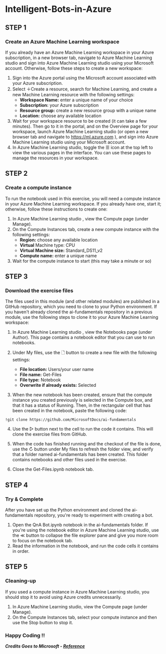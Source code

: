 # Intelligent-Bots-in-Azure

## STEP 1
  
### Create an Azure Machine Learning workspace
If you already have an Azure Machine Learning workspace in your Azure subscription, in a new browser tab, navigate to Azure Machine Learning studio  and sign into Azure Machine Learning studio using your Microsoft account. Otherwise, follow these steps to create a new workspace:

1. Sign into the Azure portal  using the Microsoft account associated with your Azure subscription.
2. Select ＋Create a resource, search for Machine Learning, and create a new Machine Learning resource with the following settings:
    - **Workspace Name:** enter a unique name of your choice
    - **Subscription:** your Azure subscription
    - **Resource group:** create a new resource group with a unique name
    - **Location:** choose any available location
3. Wait for your workspace resource to be created (it can take a few minutes). Then go to it in the portal, and on the Overview page for your workspace, launch Azure Machine Learning studio (or open a new browser tab and navigate to https://ml.azure.com ), and sign into Azure Machine Learning studio using your Microsoft account.
4. In Azure Machine Learning studio, toggle the ☰ icon at the top left to view the various pages in the interface. You can use these pages to manage the resources in your workspace.

## STEP 2

### Create a compute instance
To run the notebook used in this exercise, you will need a compute instance in your Azure Machine Learning workspace. If you already have one, start it; otherwise, follow these instructions to create one:

1. In Azure Machine Learning studio  , view the Compute page (under Manage).
2. On the Compute Instances tab, create a new compute instance with the following settings:
    - **Region:** choose any available location
    - **Virtual** Machine type: CPU
    - **Virtual Machine size:** Standard_DS11_v2
    - **Compute name:** enter a unique name
3. Wait for the compute instance to start (this may take a minute or so)

## STEP 3

### Download the exercise files
The files used in this module (and other related modules) are published in a GitHub repository, which you need to clone to your Python environment. If you haven't already cloned the ai-fundamentals repository in a previous module, use the following steps to clone it to your Azure Machine Learning workspace:

1. In Azure Machine Learning studio , view the Notebooks page (under Author). This page contains a notebook editor that you can use to run notebooks.

2. Under My files, use the 🗋 button to create a new file with the following settings:

      - **File location:** Users/your user name
      - **File name:** Get-Files
      - **File type:** Notebook
      - **Overwrite if already exists:** Selected
3. When the new notebook has been created, ensure that the compute instance you created previously is selected in the Compute box, and that it has a status of Running. Then, in the rectangular cell that has been created in the notebook, paste the following code:

```
!git clone https://github.com/MicrosoftDocs/ai-fundamentals
```
4. Use the ▷ button next to the cell to run the code it contains. This will clone the exercise files from GitHub.

5. When the code has finished running and the checkout of the file is done, use the ↻ button under My files to refresh the folder view, and verify that a folder named ai-fundamentals has been created. This folder contains notebooks and other files used in the exercise.

6. Close the Get-Files.ipynb notebook tab.

## STEP 4

### Try & Complete 

After you have set up the Python environment and cloned the ai-fundamentals repository, you're ready to experiment with creating a bot.

1. Open the QnA Bot.ipynb notebook in the ai-fundamentals folder. If you're using the notebook editor in Azure Machine Learning studio, use the ≪ button to collapse the file explorer pane and give you more room to focus on the notebook tab.
2. Read the information in the notebook, and run the code cells it contains in order.

## STEP 5

### Cleaning-up

If you used a compute instance in Azure Machine Learning studio, you should stop it to avoid using Azure credits unnecessarily.

1. In Azure Machine Learning studio, view the Compute page (under Manage).
2. On the Compute Instances tab, select your compute instance and then use the Stop button to stop it.

### Happy Coding !! 

***Credits Goes to Microsoft - [Reference](https://docs.microsoft.com/en-us/learn/modules/build-faq-chatbot-qna-maker-azure-bot-service/3-create-bot)***


